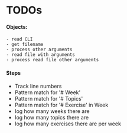 # TODOs
#### Objects:
    - read CLI
    - get filename
    - process other arguments
    - read file with arguments
    - process read file other arguments

#### Steps
* Track line numbers
* Pattern match for '# Week'
* Pattern match for '# Topics'
* Pattern match for '# Exercise' in Week
* log how many weeks there are
* log how many topics there are
* log how many exercises there are per week